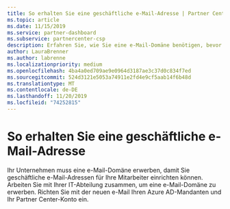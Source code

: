 ```yaml
---
title: So erhalten Sie eine geschäftliche e-Mail-Adresse | Partner Center
ms.topic: article
ms.date: 11/15/2019
ms.service: partner-dashboard
ms.subservice: partnercenter-csp
description: Erfahren Sie, wie Sie eine e-Mail-Domäne benötigen, bevor Sie ein Azure AD Konto in Partner Center einrichten können. Erfahren Sie außerdem, wie Sie eine e-Mail-Domäne erwerben.
author: LauraBrenner
ms.author: labrenne
ms.localizationpriority: medium
ms.openlocfilehash: 4ba4a0ed709ae9e0964d3187ae3c37d0c834f7ed
ms.sourcegitcommit: 524d3121e5053a74911e2fd4e9cf5aab14f6b48d
ms.translationtype: MT
ms.contentlocale: de-DE
ms.lasthandoff: 11/20/2019
ms.locfileid: "74252815"
---
```

# <a name="how-to-get-a-work-email-address"></a>So erhalten Sie eine geschäftliche e-Mail-Adresse

Ihr Unternehmen muss eine e-Mail-Domäne erwerben, damit Sie geschäftliche e-Mail-Adressen für Ihre Mitarbeiter einrichten können. Arbeiten Sie mit Ihrer IT-Abteilung zusammen, um eine e-Mail-Domäne zu erwerben. Richten Sie mit der neuen e-Mail Ihren Azure AD-Mandanten und Ihr Partner Center-Konto ein.
